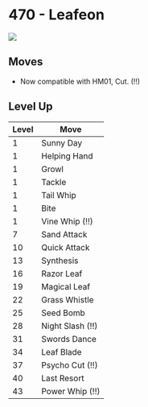 # 470 - Leafeon
![][470]

## Moves

 - Now compatible with HM01, Cut. (!!)

## Level Up

Level | Move
---   | ---
  1   | Sunny Day
  1   | Helping Hand
  1   | Growl
  1   | Tackle
  1   | Tail Whip
  1   | Bite
  1   | Vine Whip (!!)
  7   | Sand Attack
 10   | Quick Attack
 13   | Synthesis
 16   | Razor Leaf
 19   | Magical Leaf
 22   | Grass Whistle
 25   | Seed Bomb
 28   | Night Slash (!!)
 31   | Swords Dance
 34   | Leaf Blade
 37   | Psycho Cut (!!)
 40   | Last Resort
 43   | Power Whip (!!)



[470]: ../img/pokemon/470.png
